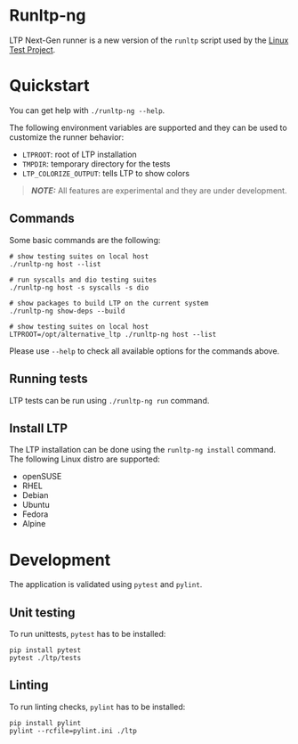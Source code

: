 Runltp-ng
=========

LTP Next-Gen runner is a new version of the `runltp` script used by the
[Linux Test Project](https://github.com/linux-test-project/ltp).

Quickstart
==========

You can get help with `./runltp-ng --help`.

The following environment variables are supported and they can be used to
customize the runner behavior:

- `LTPROOT`: root of LTP installation
- `TMPDIR`: temporary directory for the tests
- `LTP_COLORIZE_OUTPUT`: tells LTP to show colors

> **_NOTE:_**  All features are experimental and they are under development.

Commands
--------

Some basic commands are the following:

    # show testing suites on local host
    ./runltp-ng host --list

    # run syscalls and dio testing suites
    ./runltp-ng host -s syscalls -s dio

    # show packages to build LTP on the current system
    ./runltp-ng show-deps --build

    # show testing suites on local host
    LTPROOT=/opt/alternative_ltp ./runltp-ng host --list

Please use `--help` to check all available options for the commands above.

Running tests
-------------

LTP tests can be run using `./runltp-ng run` command.

Install LTP
-----------

The LTP installation can be done using the `runltp-ng install` command.
The following Linux distro are supported:

- openSUSE
- RHEL
- Debian
- Ubuntu
- Fedora
- Alpine

Development
===========

The application is validated using `pytest` and `pylint`.

Unit testing
------------

To run unittests, `pytest` has to be installed:

    pip install pytest
    pytest ./ltp/tests

Linting
-------

To run linting checks, `pylint` has to be installed:

    pip install pylint
    pylint --rcfile=pylint.ini ./ltp
